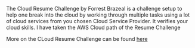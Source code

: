 The Cloud Resume Challenge by Forrest Brazeal is a challenge setup to help one break into the cloud by working through multiple tasks using a lot of cloud services from you chosen Cloud Service Provider. It verifies your cloud skills. I have taken the AWS Cloud path of the Resume Challenge

More on the CLoud Resume Challenge can be found [here](https://cloudresumechallenge.dev/docs/the-challenge/)
